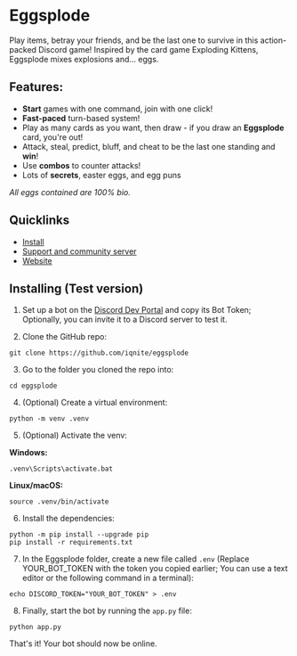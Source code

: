 # Eggsplode

Play items, betray your friends, and be the last one to survive in this action-packed Discord game! Inspired by the card game Exploding Kittens, Eggsplode mixes explosions and... eggs.

## Features:

- **Start** games with one command, join with one click!
- **Fast-paced** turn-based system!
- Play as many cards as you want, then draw - if you draw an **Eggsplode** card, you're out!
- Attack, steal, predict, bluff, and cheat to be the last one standing and **win**!
- Use **combos** to counter attacks!
- Lots of **secrets**, easter eggs, and egg puns

*All eggs contained are 100% bio.*

## Quicklinks

- [Install](https://iqnite.github.io/eggsplode/install.html)
- [Support and community server](https://iqnite.github.io/eggsplode/discord.html)
- [Website](https://iqnite.github.io/eggsplode/)

## Installing (Test version)

1. Set up a bot on the [Discord Dev Portal](https://discord.dev) and copy its Bot Token; Optionally, you can invite it to a Discord server to test it.

2. Clone the GitHub repo:
```
git clone https://github.com/iqnite/eggsplode
```

3. Go to the folder you cloned the repo into:
```
cd eggsplode
```

4. (Optional) Create a virtual environment:
```
python -m venv .venv
```

5. (Optional) Activate the venv:

**Windows:**
```
.venv\Scripts\activate.bat
```

**Linux/macOS:**
```
source .venv/bin/activate
```

6. Install the dependencies:
```
python -m pip install --upgrade pip
pip install -r requirements.txt
```
  
7. In the Eggsplode folder, create a new file called `.env` (Replace YOUR_BOT_TOKEN with the token you copied earlier; You can use a text editor or the following command in a terminal):
```
echo DISCORD_TOKEN="YOUR_BOT_TOKEN" > .env
```

8. Finally, start the bot by running the `app.py` file:
```
python app.py
```

That's it! Your bot should now be online.
